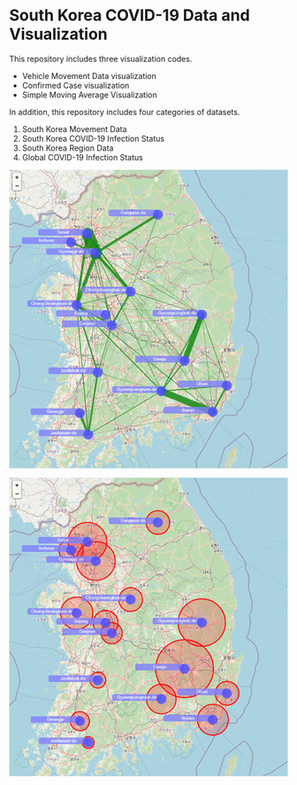 # South Korea COVID-19 Data and Visualization

This repository includes three visualization codes.

- Vehicle Movement Data visualization
- Confirmed Case visualization
- Simple Moving Average Visualization

In addition, this repository includes four categories of datasets.

1. South Korea Movement Data
2. South Korea COVID-19 Infection Status
3. South Korea Region Data
4. Global COVID-19 Infection Status
 
![Alt text](/code/visualization/output_image/m_2020_3_20.png?raw=true "Optional Title")

![Alt text](/code/visualization/output_image/c_2020_3_20.png?raw=true "Optional Title")